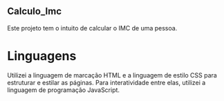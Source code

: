 ## Calculo_Imc

Este projeto tem o intuito de calcular o IMC de uma pessoa.

# Linguagens

Utilizei a linguagem de marcação HTML e a linguagem de estilo CSS para estruturar e estilar as páginas.
Para interatividade entre elas, utilizei a linguagem de programação JavaScript.
